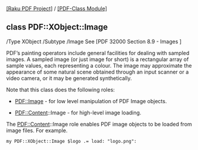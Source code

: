 [[Raku PDF Project]](https://pdf-raku.github.io)
 / [[PDF-Class Module]](https://pdf-raku.github.io/PDF-Class-raku)

class PDF::XObject::Image
-------------------------

/Type XObject /Subtype /Image See [PDF 32000 Section 8.9 - Images ]

PDF’s painting operators include general facilities for dealing with sampled images. A sampled image (or just image for short) is a rectangular array of sample values, each representing a colour. The image may approximate the appearance of some natural scene obtained through an input scanner or a video camera, or it may be generated synthetically.

Note that this class does the following roles:

  * [PDF::Image](https://pdf-raku.github.io/PDF-Class-raku) - for low level manipulation of PDF Image objects.

  * [PDF::Content](https://pdf-raku.github.io/PDF-Content-raku/PDF/Content)::Image - for high-level image loading.

The [PDF::Content](https://pdf-raku.github.io/PDF-Content-raku/PDF/Content)::Image role enables PDF image objects to be loaded from image files. For example.

    my PDF::XObject::Image $logo .= load: "logo.png":

